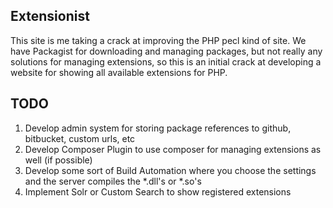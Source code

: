 ## Extensionist

This site is me taking a crack at improving the PHP pecl kind of site. We have Packagist for downloading and managing
packages, but not really any solutions for managing extensions, so this is an initial crack at developing a website
for showing all available extensions for PHP.

## TODO

1. Develop admin system for storing package references to github, bitbucket, custom urls, etc
2. Develop Composer Plugin to use composer for managing extensions as well (if possible)
3. Develop some sort of Build Automation where you choose the settings and the server compiles the *.dll's or *.so's
4. Implement Solr or Custom Search to show registered extensions